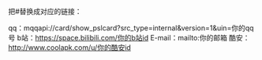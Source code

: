 把#替换成对应的链接：

qq：mqqapi://card/show_pslcard?src_type=internal&version=1&uin=你的qq号
b站：https://space.bilibili.com/你的b站id
E-mail：mailto:你的邮箱
酷安：http://www.coolapk.com/u/你的酷安id